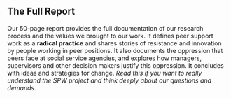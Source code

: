 ## The Full Report
Our 50-page report provides the full documentation of our research process and the values we brought to our work. It defines peer support work as a **radical practice** and shares stories of resistance and innovation by people working in peer positions. It also documents the oppression that peers face at social service agencies, and explores how managers, supervisors and other decision makers justify this oppression. It concludes with ideas and strategies for change. *Read this if you want to really understand the SPW project and think deeply about our questions and demands.*